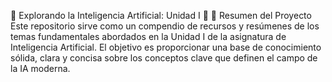 🤖 Explorando la Inteligencia Artificial: Unidad I 🧠
📘 Resumen del Proyecto
Este repositorio sirve como un compendio de recursos y resúmenes de los temas fundamentales abordados en la Unidad I de la asignatura de Inteligencia Artificial. El objetivo es proporcionar una base de conocimiento sólida, clara y concisa sobre los conceptos clave que definen el campo de la IA moderna.
